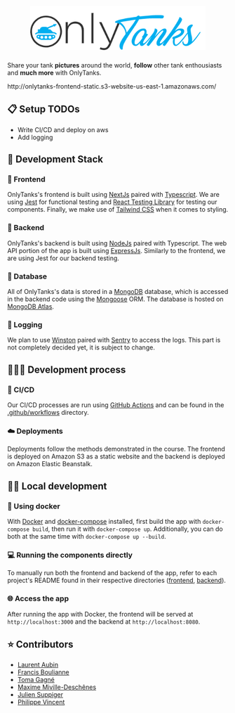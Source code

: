 <h1 align="center">
  <img src=".github/images/Onlytanks-Logo.png" width="400px"/><br/>
</h1>
<p align="center"> 
  <p>Share your tank <b>pictures</b> around the world, <b>follow</b> other tank enthousiasts and <b>much more</b> with OnlyTanks. </p>
  <p> http://onlytanks-frontend-static.s3-website-us-east-1.amazonaws.com/ </p> 
</p>

## 📋 Setup TODOs

- Write CI/CD and deploy on aws
- Add logging

## 🧰 Development Stack

### 🎨 Frontend

OnlyTanks's frontend is built using [NextJs](https://nextjs.org/) paired with [Typescript](https://www.typescriptlang.org/). We are using [Jest](https://jestjs.io/) for functional testing and [React Testing Library](https://testing-library.com/docs/react-testing-library/intro/) for testing our components. Finally, we make use of [Tailwind CSS](https://tailwindcss.com/) when it comes to styling.

### 👾 Backend

OnlyTanks's backend is built using [NodeJs](https://nodejs.org/en/) paired with Typescript. The web API portion of the app is built using [ExpressJs](https://expressjs.com/). Similarly to the frontend, we are using Jest for our backend testing.

### 💾 Database

All of OnlyTanks's data is stored in a [MongoDB](https://www.mongodb.com/) database, which is accessed in the backend code using the [Mongoose](https://mongoosejs.com/) ORM. The database is hosted on [MongoDB Atlas](https://www.mongodb.com/atlas/database).

### 📓 Logging

We plan to use [Winston](https://github.com/winstonjs/winston) paired with [Sentry](https://sentry.io/welcome/) to access the logs. This part is not completely decided yet, it is subject to change.

## 👨🏼‍💻 Development process

### 🔄 CI/CD

Our CI/CD processes are run using [GitHub Actions](https://github.com/features/actions) and can be found in the [.github/workflows](./.github/workflows) directory.

### ☁️ Deployments

Deployments follow the methods demonstrated in the course. The frontend is deployed on Amazon S3 as a static website and the backend is deployed on Amazon Elastic Beanstalk.

## 👨‍🔬 Local development

### 🐳 Using docker

With [Docker](https://docs.docker.com/get-docker/) and [docker-compose](https://docs.docker.com/compose/install/) installed,
first build the app with `docker-compose build`, then run it with `docker-compose up`. Additionally, you can do both at the same time with `docker-compose up --build`.

### 💻 Running the components directly

To manually run both the frontend and backend of the app, refer to each project's README found in their respective directories ([frontend](frontend), [backend](backend)).

### 🌐 Access the app

After running the app with Docker, the frontend will be served at `http://localhost:3000` and the backend at `http://localhost:8080`.

## ⭐️ Contributors

- [Laurent Aubin](https://github.com/laurentaubin)
- [Francis Boulianne](https://github.com/francisboulianne)
- [Toma Gagné](https://github.com/tomagagne)
- [Maxime Miville-Deschênes]()
- [Julien Suppiger]()
- [Philippe Vincent](https://github.com/Philrobots)
